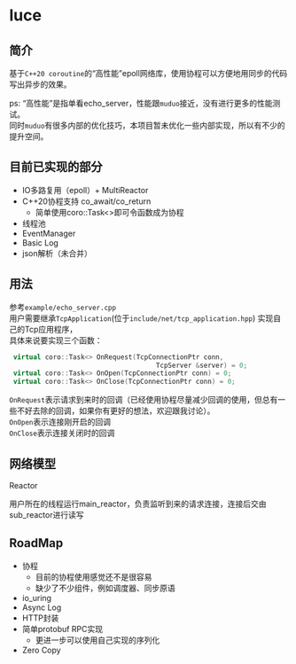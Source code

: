 # luce
## 简介
基于`C++20 coroutine`的“高性能”epoll网络库，使用协程可以方便地用同步的代码写出异步的效果。

ps: “高性能”是指单看echo_server，性能跟`muduo`接近，没有进行更多的性能测试。  
同时`muduo`有很多内部的优化技巧，本项目暂未优化一些内部实现，所以有不少的提升空间。

## 目前已实现的部分

- IO多路复用（epoll）+ MultiReactor
- C++20协程支持 co_await/co_return
    - 简单使用coro::Task<>即可令函数成为协程
- 线程池
- EventManager
- Basic Log
- json解析（未合并）

## 用法

参考`example/echo_server.cpp`  
用户需要继承`TcpApplication`(位于`include/net/tcp_application.hpp`)
实现自己的Tcp应用程序，  
具体来说要实现三个函数：

```cpp
 virtual coro::Task<> OnRequest(TcpConnectionPtr conn,
                                     TcpServer &server) = 0;
 virtual coro::Task<> OnOpen(TcpConnectionPtr conn) = 0;
 virtual coro::Task<> OnClose(TcpConnectionPtr conn) = 0;
```

`OnRequest`表示请求到来时的回调（已经使用协程尽量减少回调的使用，但总有一些不好去除的回调，如果你有更好的想法，欢迎跟我讨论）。  
`OnOpen`表示连接刚开启的回调  
`OnClose`表示连接关闭时的回调

## 网络模型

Reactor

用户所在的线程运行main_reactor，负责监听到来的请求连接，连接后交由sub_reactor进行读写

## RoadMap

- 协程
    - 目前的协程使用感觉还不是很容易
    - 缺少了不少组件，例如调度器、同步原语
- io_uring
- Async Log
- HTTP封装
- 简单protobuf RPC实现
    - 更进一步可以使用自己实现的序列化
- Zero Copy
